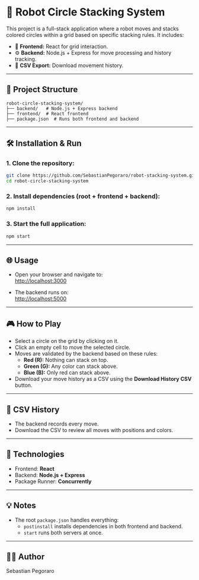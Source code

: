 # 🤖 Robot Circle Stacking System

This project is a full-stack application where a robot moves and stacks colored circles within a grid based on specific stacking rules. It includes:

- 🚀 **Frontend:** React for grid interaction.
- ⚙️ **Backend:** Node.js + Express for move processing and history tracking.
- 📄 **CSV Export:** Download movement history.

---

## 📁 Project Structure
```
robot-circle-stacking-system/
├── backend/   # Node.js + Express backend
├── frontend/  # React frontend
├── package.json  # Runs both frontend and backend
```

---

## 🛠️ Installation & Run

### 1. Clone the repository:
```bash
git clone https://github.com/SebastianPegoraro/robot-stacking-system.git
cd robot-circle-stacking-system
```

### 2. Install dependencies (root + frontend + backend):
```bash
npm install
```

### 3. Start the full application:
```bash
npm start
```

---

## 🌐 Usage
- Open your browser and navigate to:  
  [http://localhost:3000](http://localhost:3000)

- The backend runs on:  
  [http://localhost:5000](http://localhost:5000)

---

## 🎮 How to Play
- Select a circle on the grid by clicking on it.
- Click an empty cell to move the selected circle.
- Moves are validated by the backend based on these rules:
  - **Red (R):** Nothing can stack on top.
  - **Green (G):** Any color can stack above.
  - **Blue (B):** Only red can stack above.
- Download your move history as a CSV using the **Download History CSV** button.

---

## 📄 CSV History
- The backend records every move.
- Download the CSV to review all moves with positions and colors.

---

## 🚀 Technologies
- Frontend: **React**
- Backend: **Node.js + Express**
- Package Runner: **Concurrently**

---

## 💡 Notes
- The root `package.json` handles everything:
  - `postinstall` installs dependencies in both frontend and backend.
  - `start` runs both servers at once.

---

## 🧑‍💻 Author
Sebastian Pegoraro

